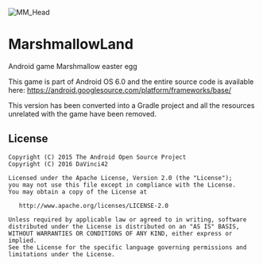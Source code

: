 
![MM_Head](https://raw.githubusercontent.com/KowalskiOmniROM/MarshmallowLand/master/artwork/ic_launcher.png)

# MarshmallowLand
Android game Marshmallow easter egg

This game is part of Android OS 6.0 and the entire source code is available here: https://android.googlesource.com/platform/frameworks/base/

This version has been converted into a Gradle project and all the resources unrelated with the game have been removed.



License
-------

    Copyright (C) 2015 The Android Open Source Project
    Copyright (C) 2016 DaVinci42
    
    Licensed under the Apache License, Version 2.0 (the "License");
    you may not use this file except in compliance with the License.
    You may obtain a copy of the License at

       http://www.apache.org/licenses/LICENSE-2.0

    Unless required by applicable law or agreed to in writing, software
    distributed under the License is distributed on an "AS IS" BASIS,
    WITHOUT WARRANTIES OR CONDITIONS OF ANY KIND, either express or implied.
    See the License for the specific language governing permissions and
    limitations under the License.

